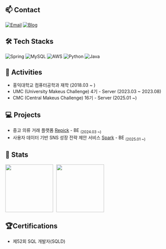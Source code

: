 ## 📫 Contact

[![Email](https://img.shields.io/badge/-Email-%2312100E?style=flat&logo=gmail&logoColor=white)](mailto:sky980221@naver.com)
  [![Blog](https://img.shields.io/badge/Blog-FF8800?style=flat&logo=tistory&logoColor=white)](https://dori-dol2.tistory.com/)

## 🛠 Tech Stacks

![Spring](https://img.shields.io/badge/Spring-6DB33F?style=flat-square&logo=Spring&logoColor=white)
![MySQL](https://img.shields.io/badge/MySQL-4479A1?style=flat-square&logo=MySQL&logoColor=white)
![AWS](https://img.shields.io/badge/AWS-232F3E?style=flat-square&logo=Amazon%20AWS&logoColor=white)
![Python](https://img.shields.io/badge/Python-3776AB?style=flat-square&logo=python&logoColor=white)
![Java](https://img.shields.io/badge/Java-007396?style=flat-square&logo=Java&logoColor=white&logoWidth=20)

## 🎠 Activities 
- 홍익대학교 컴퓨터공학과 재학 (2018.03 ~ )
- UMC (University Makeus Challenge) 4기 - Server (2023.03 ~ 2023.08)
- CMC (Central Makeus Challenge) 16기 - Server (2025.01 ~)

## 💻 Projects 
- 중고 의류 거래 플랫폼 <a href="https://github.com/Repick-official/repick-server-v2">Repick</a> - BE <sub>(2024.03 ~)</sub>
- 사용자 데이터 기반 SNS 성장 전략 제안 서비스 <a href="https://github.com/Central-MakeUs/Spark-Server">Spark</a> - BE <sub>(2025.01 ~)</sub>
## 🏅 Stats
<div style="display: flex; align-items: center;">
  <a href="https://github.com/anuraghazra/github-readme-stats">
    <img src="https://github-readme-stats.vercel.app/api?username=sky980221&show_icons=true&theme=material-palenight&hide_border=true&bg_color=20232a&icon_color=58A6FF&text_color=fff&title_color=58A6FF&count_private=true" style="height: 150px;"/>
  </a>
  <a href="https://solved.ac/sky980221" style="margin-left: 10px;">
    <img src="http://mazassumnida.wtf/api/v2/generate_badge?boj=sky980221" style="height: 150px;"/>
  </a>
</div>

## 🏆Certifications
- 제52회 SQL 개발자(SQLD)
